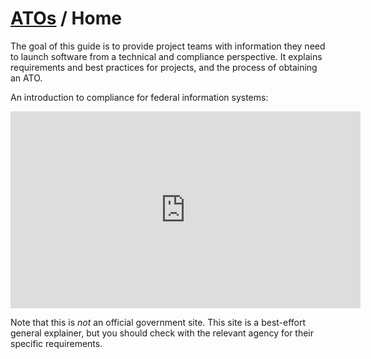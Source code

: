 # [ATOs](README.md) / Home

The goal of this guide is to provide project teams with information they need to launch software from a technical and compliance perspective. It explains requirements and best practices for projects, and the process of obtaining an ATO.

An introduction to compliance for federal information systems:

<div class="usa-width-full">
  <div class="usa-embed-container" aria-label="16:9">
    <iframe width="560" height="315" src="https://www.youtube.com/embed/-Nc4GXPxpQg" frameborder="0" allow="accelerometer; autoplay; encrypted-media; gyroscope; picture-in-picture" allowfullscreen></iframe>
  </div>
</div>

Note that this is _not_ an official government site. This site is a best-effort general explainer, but you should check with the relevant agency for their specific requirements.
